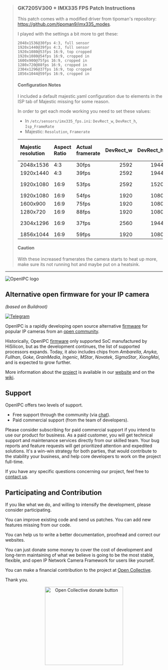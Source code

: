 >### GK7205V300 + IMX335 FPS Patch Instructions
>
>This patch comes with a modified driver from tipoman's repository: https://github.com/tipoman9/imx335_modes.
>
>I played with the settings a bit more to get these:
>```
>2048x1536@30fps 4:3, full sensor
>1920x1440@39fps 4:3, full sensor
>1920x1080@53fps 16:9, top cropped
>1920x1080@54fps 16:9, cropped in
>1600x900@75fps 16:9, cropped in
>1280x720@88fps 16:9, cropped in
>2304x1296@37fps 16:9, top cropped
>1856x1044@59fps 16:9, cropped in
>```
>
>#### Configuration Notes
>
>I included a default majestic.yaml configuration due to elements in the ISP tab of Majestic missing for some reason.
>
>In order to get each mode working you need to set these values:
>
>- In `/etc/sensors/imx335_fps.ini`: `DevRect_w`, `DevRect_h`, `Isp_FrameRate`
>- Majestic: `Resolution`, `Framerate`
>
>| Majestic resolution   | Aspect Ratio   | Actual framerate   |   DevRect_w |   DevRect_h |   Isp_FrameRate & Majestic framerate | Cropped        |
>|:----------------------|:---------------|:-------------------|------------:|------------:|-------------------------------------:|:---------------|
>| 2048x1536             | 4:3            | 30fps              |        2592 |        1944 |              35                      |                |
>| 1920x1440             | 4:3            | 39fps              |        2592 |        1944 |              45                      |                |
>| 1920x1080             | 16:9           | 53fps              |        2592 |        1520 |              55                      | Yes (top only) |
>| 1920x1080             | 16:9           | 54fps              |        1920 |        1080 |              55                      | Yes            |
>| 1600x900              | 16:9           | 75fps              |        1920 |        1080 |              77                      | Yes            |
>| 1280x720              | 16:9           | 88fps              |        1920 |        1080 |              90                      | Yes            |
>| 2304x1296             | 16:9           | 37fps              |        2560 |        1944 |              38                      | Yes (top only) |
>| 1856x1044             | 16:9           | 59fps              |        1920 |        1080 |              60                      | Yes            |
>
>#### Caution
> With these increased framerates the camera starts to heat up more, make sure its not running hot and maybe put on a heatsink.
---

![OpenIPC logo][logo]

## Alternative open firmware for your IP camera
_(based on Buildroot)_

[![Telegram](https://openipc.org/images/telegram_button.svg)][telegram]


OpenIPC is a rapidly developing open source alternative [firmware][firmware] for 
popular IP cameras from an [open community](https://opencollective.com/openipc).

Historically, OpenIPC [firmware][firmware] only supported SoC manufactured by 
HiSilicon, but as the development continues, the list of supported processors
expands. Today, it also includes chips from _Ambarella_, _Anyka_, _Fullhan_, _Goke_,
_GrainMedia_, _Ingenic_, _MStar_, _Novatek_, _SigmaStar_, _XiongMai_, and is 
expected to grow further.

More information about the [project][project] is available in our [website][website]
and on the [wiki][wiki].

## Support

OpenIPC offers two levels of support.

- Free support through the community (via [chat][telegram]).
- Paid commercial support (from the team of developers).

Please consider subscribing for paid commercial support if you intend to use our product for business.
As a paid customer, you will get technical support and maintenance services directly from our skilled team.
Your bug reports and feature requests will get prioritized attention and expedited solutions. It's a win-win
strategy for both parties, that would contribute to the stability your business, and help core developers
to work on the project full-time.

If you have any specific questions concerning our project, feel free to [contact us](mailto:dev@openipc.org).


## Participating and Contribution

If you like what we do, and willing to intensify the development, please consider participating.

You can improve existing code and send us patches. You can add new features missing from our code.

You can help us to write a better documentation, proofread and correct our websites.

You can just donate some money to cover the cost of development and long-term maintaining of what we believe
is going to be the most stable, flexible, and open IP Network Camera Framework for users like yourself.

You can make a financial contribution to the project at [Open Collective][contribution].

Thank you.

<p align="center">
<a href="https://opencollective.com/openipc/contribute/backer-14335/checkout" target="_blank"><img src="https://opencollective.com/webpack/donate/button@2x.png?color=blue" width="250" alt="Open Collective donate button"></a>
</p>

[chat]: https://openipc.org/our-channels
[contribution]: https://opencollective.com/openipc/contribute/backer-14335/checkout


[firmware]: https://github.com/openipc/firmware
[logo]: https://openipc.org/assets/openipc-logo-black.svg
[mit]: https://opensource.org/license/mit
[opencollective]: https://opencollective.com/openipc
[paypal]: https://www.paypal.com/donate/?hosted_button_id=C6F7UJLA58MBS
[project]: https://github.com/openipc
[telegram]: https://openipc.org/our-channels
[website]: https://openipc.org
[wiki]: https://github.com/openipc/wiki
